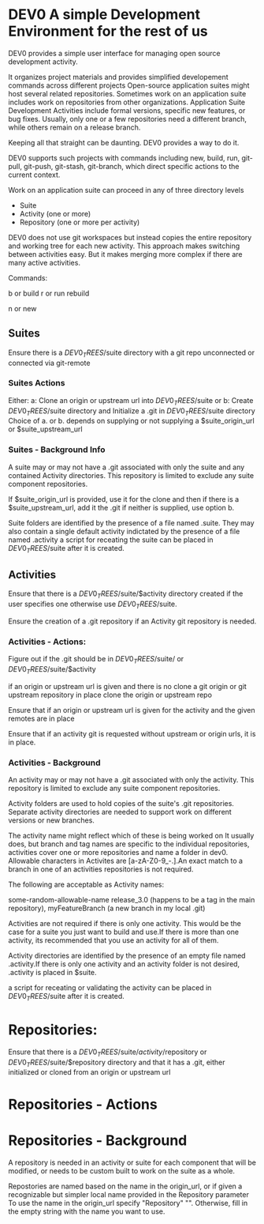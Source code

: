 # DEV0  A simple Development Environment for the rest of us

DEV0 provides a simple user interface for managing open source
development activity.

It organizes project materials and provides simplified developement commands across different projects
Open-source application suites might host several related repositories. Sometimes work on an application suite includes work on repositories from other organizations.
Application Suite Development Activities include formal versions, specific new features, or bug fixes.  Usually, only one or a few repositories need a different branch, while others remain on a release branch.

 Keeping all that straight can be daunting.  DEV0 provides a way to do it.



DEV0 supports such projects with commands including new, build, run, git-pull, git-push, git-stash, git-branch, which direct specific actions to the current context.

Work on an application suite can proceed in any of three directory levels

  - Suite
  - Activity (one or more)
  - Repository (one or more per activity)


DEV0 does not use git workspaces but instead copies the entire repository and working tree for each new activity. This approach makes switching between activities easy. But it makes merging more complex if there are many active activities.

Commands:

b or build
r or run
rebuild

n or new


## Suites

Ensure there is a $DEV0_TREES/$suite directory with a git repo
unconnected or connected via git-remote

### Suites Actions

Either:
a: Clone an origin or upstream url into $DEV0_TREES/$suite 
  or 
b: Create $DEV0_TREES/$suite directory
and Initialize a .git in $DEV0_TREES/$suite directory
Choice of a. or b. depends on 
supplying or not supplying 
 a $suite_origin_url 
 or $suite_upstream_url

### Suites - Background Info

A suite may or may not have a .git associated with only
the suite and any contained Activity directories.  This 
repository is limited to exclude any suite component repositories.

If $suite_origin_url is provided, use it for the clone 
and then if there is a $suite_upstream_url, add it the .git
if neither is supplied, use option b.

Suite folders are identified by the presence of a file named
<suite-name>.suite.  They may also contain a single default 
activity indictated by the presence of a file named 
<suite-name>.activity
a script for receating the suite can be placed in 
$DEV0_TREES/$suite after it is created.

## Activities

Ensure that there is a $DEV0_TREES/$suite/$activity directory
created if the user specifies one otherwise use $DEV0_TREES/$suite.

Ensure the creation of a .git repository if an Activity git repository is needed.

### Activities - Actions:

Figure out if the .git should be in  $DEV0_TREES/$suite/ or
$DEV0_TREES/$suite/$activity

if an origin or upstream url is given
and there is no clone a git origin or git upstream repository in place
clone the origin or upstream repo

Ensure that if an origin or upstream url is given for the activity 
and the given remotes are in place

Ensure that if an activity git is requested without upstream or origin urls, 
it is in place.

### Activities - Background

An activity may or may not have a .git associated with only
the activity. This repository is limited to exclude any suite 
component repositories.

Activity folders are used to hold copies of the suite's .git repositories. 
Separate activity directories are needed to support work on different
versions or new branches. 

The activity name might reflect which of these is being worked on
It usually does, but branch and tag names are specific to the individual 
repositories, activities cover one or more repositories and name a folder
in dev0. Allowable characters in Activites are [a-zA-Z0-9_-.].An exact
match to a branch in one of an activities repositories is not required.

The following are acceptable as Activity names:

some-random-allowable-name
release_3.0 (happens to be a tag in the main repository), 
myFeatureBranch (a new branch in my local .git)

Activities are not required if there is only one activity. This would be the case 
for a suite you just want to build and use.If there is more than one activity, 
its recommended that you use an activity for all of them.

Activity directories are identified by the presence of an empty file named
<activity-name>.activity.If there is only one activity and an activity folder 
is not desired, <activity-name>.activity is placed in $suite.

a script for receating or validating the activity can be placed in 
$DEV0_TREES/$suite after it is created.

# Repositories:

Ensure that there is a $DEV0_TREES/$suite/$activity/$repository
or $DEV0_TREES/$suite/$repository directory and that it has a
.git, either initialized or cloned from an origin or upstream url

# Repositories - Actions

# Repositories - Background

A repository is needed in an activity or suite for each component 
that will be modified, or needs to be custom built to work on the suite as a whole.


Repostories are named based on the name in the origin_url, or if given
a recognizable but simpler local name provided in the Repository parameter
To use the name in the origin_url specify "Repository" "". Otherwise, fill
  in the empty string with the name you want to use.
